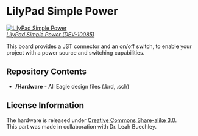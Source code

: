 LilyPad Simple Power
====================
[![LilyPad Simple Power](https://dlnmh9ip6v2uc.cloudfront.net//images/products/1/0/0/8/5/10085-04a.jpg)  
*LilyPad Simple Power (DEV-10085)*](https://www.sparkfun.com/products/10085)

This board provides a JST connector and an on/off switch, to enable your project with a power source and switching capabilities. 

Repository Contents
-------------------

* **/Hardware** - All Eagle design files (.brd, .sch)

License Information
-------------------
The hardware is released under [Creative Commons Share-alike 3.0](http://creativecommons.org/licenses/by-sa/3.0/).  
This part was made in collaboration with Dr. Leah Buechley.
